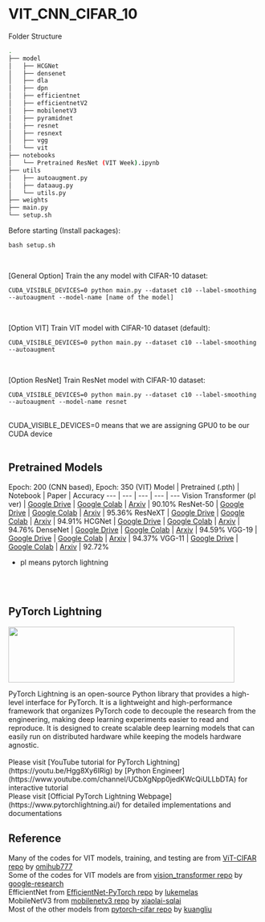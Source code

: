 # VIT_CNN_CIFAR_10

Folder Structure
```bash
.
├── model
│   ├── HCGNet
│   ├── densenet
│   ├── dla
│   ├── dpn
│   ├── efficientnet
│   ├── efficientnetV2
│   ├── mobilenetV3
│   ├── pyramidnet
│   ├── resnet
│   ├── resnext
│   ├── vgg
│   └── vit
├── notebooks
│   └── Pretrained ResNet (VIT Week).ipynb
├── utils
│   ├── autoaugment.py
│   ├── dataaug.py
│   └── utils.py
├── weights
├── main.py
└── setup.sh           
```

Before starting (Install packages):
```
bash setup.sh
```
</br>

[General Option] Train the any model with CIFAR-10 dataset:
```
CUDA_VISIBLE_DEVICES=0 python main.py --dataset c10 --label-smoothing --autoaugment --model-name [name of the model]
```
</br>

[Option VIT] Train VIT model with CIFAR-10 dataset (default):
```
CUDA_VISIBLE_DEVICES=0 python main.py --dataset c10 --label-smoothing --autoaugment
```
</br>

[Option ResNet] Train ResNet model with CIFAR-10 dataset:
```
CUDA_VISIBLE_DEVICES=0 python main.py --dataset c10 --label-smoothing --autoaugment --model-name resnet
```
</br>
CUDA_VISIBLE_DEVICES=0 means that we are assigning GPU0 to be our CUDA device
</br>
</br>

## Pretrained Models
Epoch: 200 (CNN based), Epoch: 350 (VIT)
Model | Pretrained (.pth) | Notebook | Paper | Accuracy
--- | --- | --- | --- | ---
Vision Transformer (pl ver) | [Google Drive](https://drive.google.com/file/d/1BWGIBBI32Ou25GugkdpRyNwzT7Grz0HH/view?usp=sharing) | [Google Colab](https://colab.research.google.com/drive/1vzxacSe-m5B709gvPl-DPDpxhMiqxI3U?usp=sharing) | [Arxiv](https://arxiv.org/pdf/2010.11929.pdf) | 90.10%
ResNet-50 | [Google Drive](https://drive.google.com/file/d/1FNsXhHEpEKiZQFgk8vBppmGIABEYXb88/view?usp=sharing) | [Google Colab](https://colab.research.google.com/drive/1NSBEJSnQ4wgt6_bvPPKlbyxASZcZgfH6?usp=sharing) | [Arxiv](https://arxiv.org/pdf/1512.03385.pdf) | 95.36%
ResNeXT | [Google Drive](https://drive.google.com/file/d/1LBn_AVSaQv1O0LaGN8JUWwwyFQ5_mIwl/view?usp=sharing) | [Google Colab](https://colab.research.google.com/drive/1yTg8EmAi2yVpKBthnh-S47sG6dPEoQxD?usp=sharing) | [Arxiv](https://arxiv.org/pdf/1611.05431.pdf) | 94.91%
HCGNet | [Google Drive](https://drive.google.com/file/d/1jNDtVZTB9DAWB9ZzaVUbF-sE2-LsMq1O/view?usp=sharing) | [Google Colab](https://colab.research.google.com/drive/10Ey9Dc2Va3b2O-L15a27AqOXj7cYtMtm?usp=sharing) | [Arxiv](https://arxiv.org/pdf/1908.09699.pdf) | 94.76%
DenseNet | [Google Drive](https://drive.google.com/file/d/1NVe2wwJLxL1XH1tbenrVU7iV5Tx3DuyL/view?usp=sharing) | [Google Colab](https://colab.research.google.com/drive/197uig6UEecpbLIswSKps4Fu4oaRN1yuS?usp=sharing) | [Arxiv](https://arxiv.org/pdf/1608.06993.pdf) | 94.59%
VGG-19 | [Google Drive](https://drive.google.com/file/d/1kNcRFOpmotVaKER9ThTpYIdWQg_p8_Ab/view?usp=sharing) | [Google Colab](https://colab.research.google.com/drive/1bxbpmPQsnb1DzwQGz1m9QTacUDwBkGh7?usp=sharing) | [Arxiv](https://arxiv.org/pdf/1409.1556.pdf) | 94.37%
VGG-11 | [Google Drive](https://drive.google.com/file/d/1h4C4WQHqVhGOHKyCkk41unA_A9Ao4R3h/view?usp=sharing) | [Google Colab](https://colab.research.google.com/drive/1DOPFU3J6_mxVDCvJLH9lBL1rbH84LGrD?usp=sharing) | [Arxiv](https://arxiv.org/pdf/1409.1556.pdf) | 92.72%
* pl means pytorch lightning
</br>
</br>

## PyTorch Lightning
<p align="left">
  <img src="https://miro.medium.com/max/1400/0*0oQ45rSs5strZlZs" width="450" height="111">
</p>
PyTorch Lightning is an open-source Python library that provides a high-level interface for PyTorch. It is a lightweight and high-performance framework that organizes PyTorch code to decouple the research from the engineering, making deep learning experiments easier to read and reproduce. It is designed to create scalable deep learning models that can easily run on distributed hardware while keeping the models hardware agnostic.</br>
</br>
Please visit [YouTube tutorial for PyTorch Lightning](https://youtu.be/Hgg8Xy6IRig) by [Python Engineer](https://www.youtube.com/channel/UCbXgNpp0jedKWcQiULLbDTA) for interactive tutorial
</br>
Please visit [Official PyTorch Lightning Webpage](https://www.pytorchlightning.ai/) for detailed implementations and documentations
</br>

## Reference
Many of the codes for VIT models, training, and testing are from [ViT-CIFAR repo](https://github.com/omihub777/ViT-CIFAR) by [omihub777](https://github.com/omihub777)</br>
Some of the codes for VIT models are from [vision_transformer repo](https://github.com/google-research/vision_transformer) by [google-research](https://github.com/google-research)</br>
EfficientNet from [EfficientNet-PyTorch repo](https://github.com/lukemelas/EfficientNet-PyTorch) by [lukemelas](https://github.com/lukemelas)</br>
MobileNetV3 from [mobilenetv3 repo](https://github.com/xiaolai-sqlai/mobilenetv3) by [xiaolai-sqlai](https://github.com/xiaolai-sqlai)</br>
Most of the other models from [pytorch-cifar repo](https://github.com/kuangliu/pytorch-cifar) by [kuangliu](https://github.com/kuangliu/pytorch-cifar)
